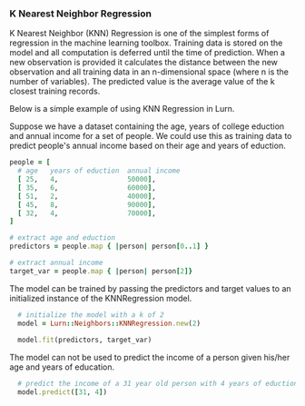### K Nearest Neighbor Regression
K Nearest Neighbor (KNN) Regression is one of the simplest forms of regression
in the machine learning toolbox. Training data is stored on the model and all
computation is deferred until the time of prediction. When a new observation
is provided it calculates the distance between the new observation and all
training data in an n-dimensional space (where n is the number of variables).
The predicted value is the average value of the k closest training records.

Below is a simple example of using KNN Regression in Lurn.

Suppose we have a dataset containing the age, years of college eduction and annual
income for a set of people. We could use this as training data to predict
people's annual income based on their age and years of eduction.

  ```ruby
  people = [
    # age   years of eduction  annual income
    [ 25,   4,                 50000],
    [ 35,   6,                 60000],
    [ 51,   2,                 40000],
    [ 45,   8,                 90000],
    [ 32,   4,                 70000],
  ]

  # extract age and eduction
  predictors = people.map { |person| person[0..1] }
  
  # extract annual income
  target_var = people.map { |person| person[2]}
  ```

The model can be trained by passing the predictors and target values to an initialized
instance of the KNNRegression model.

```ruby
  # initialize the model with a k of 2
  model = Lurn::Neighbors::KNNRegression.new(2)
  
  model.fit(predictors, target_var)
```

The model can not be used to predict the income of a person given his/her
age and years of education.

```ruby
  # predict the income of a 31 year old person with 4 years of eduction
  model.predict([31, 4])
```
